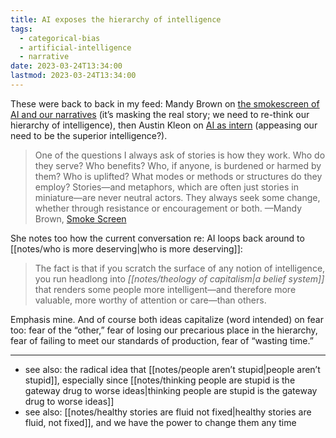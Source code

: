```yaml
---
title: AI exposes the hierarchy of intelligence
tags:
  - categorical-bias
  - artificial-intelligence
  - narrative
date: 2023-03-24T13:34:00
lastmod: 2023-03-24T13:34:00
---
```

These were back to back in my feed: Mandy Brown on [the smokescreen of AI and our narratives](https://aworkinglibrary.com/writing/smoke-screen) (it’s masking the real story; we need to re-think our hierarchy of intelligence), then Austin Kleon on [AI as intern](https://austinkleon.com/2023/03/22/ai-as-intern/) (appeasing our need to be the superior intelligence?).

> One of the questions I always ask of stories is how they work. Who do they serve? Who benefits? Who, if anyone, is burdened or harmed by them? Who is uplifted? What modes or methods or structures do they employ? Stories—and metaphors, which are often just stories in miniature—are never neutral actors. They always seek some change, whether through resistance or encouragement or both. —Mandy Brown, [Smoke Screen](https://aworkinglibrary.com/writing/smoke-screen)

She notes too how the current conversation re: AI loops back around to [[notes/who is more deserving|who is more deserving]]:

> The fact is that if you scratch the surface of any notion of intelligence, you run headlong into *[[notes/theology of capitalism|a belief system]]* that renders some people more intelligent—and therefore more valuable, more worthy of attention or care—than others.

Emphasis mine. And of course both ideas capitalize (word intended) on fear too: fear of the “other,” fear of losing our precarious place in the hierarchy, fear of failing to meet our standards of production, fear of “wasting time.”

---
- see also: the radical idea that [[notes/people aren’t stupid|people aren’t stupid]], especially since [[notes/thinking people are stupid is the gateway drug to worse ideas|thinking people are stupid is the gateway drug to worse ideas]]
- see also: [[notes/healthy stories are fluid not fixed|healthy stories are fluid, not fixed]], and we have the power to change them any time
